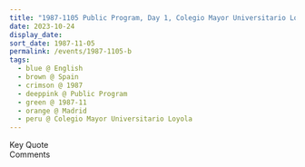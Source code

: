 ```yaml
---
title: "1987-1105 Public Program, Day 1, Colegio Mayor Universitario Loyola, Paseo Juan XXIII, 17, Madrid, Spain"
date: 2023-10-24
display_date: 
sort_date: 1987-11-05
permalink: /events/1987-1105-b
tags:
  - blue @ English
  - brown @ Spain
  - crimson @ 1987
  - deeppink @ Public Program
  - green @ 1987-11
  - orange @ Madrid
  - peru @ Colegio Mayor Universitario Loyola
---
```


<wave-list>
  <list-title color="green" width="75">Key Quote</list-title>
  <list-item color="BlanchedAlmond"  width="200"></list-item>
  <list-item color="Lavender"></list-item>
  <list-item color="BlanchedAlmond"></list-item>
</wave-list>

<br>

<wave-list>
  <list-title color="green" width="75">Comments</list-title>
  <list-item color="BlanchedAlmond"  width="200"></list-item>
  <list-item color="Lavender"></list-item>
  <list-item color="BlanchedAlmond"></list-item>
</wave-list>